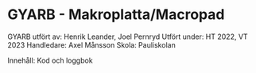 # GYARB - Makroplatta/Macropad
GYARB utfört av: Henrik Leander, Joel Pernryd
Utfört under: HT 2022, VT 2023
Handledare: Axel Månsson
Skola: Pauliskolan

Innehåll: Kod och loggbok
